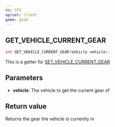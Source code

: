 ```yaml
---
ns: CFX
apiset: client
game: gta5
---
```

## GET_VEHICLE_CURRENT_GEAR

```c
int GET_VEHICLE_CURRENT_GEAR(Vehicle vehicle);
```

This is a getter for [SET_VEHICLE_CURRENT_GEAR](#_0x8923DD42)


## Parameters
* **vehicle**: The vehicle to get the current gear of

## Return value
Returns the gear the vehicle is currently in
